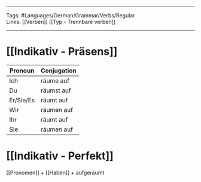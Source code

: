 ___
Tags: #Languages/German/Grammar/Verbs/Regular  
Links: [[Verben]] [[Typ - Trennbare verben]]
___
# [[Indikativ - Präsens]]
Pronoun|Conjugation
------------ | ------------
Ich | räume auf
Du | räumst auf
Er/Sie/Es | räumt auf
Wir | räumen auf
Ihr | räumt auf
Sie | räumen auf


# [[Indikativ - Perfekt]]
[[Pronomen]] + [[Haben]] + aufgeräumt